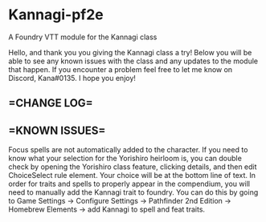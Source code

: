 # Kannagi-pf2e
A Foundry VTT module for the Kannagi class

Hello, and thank you you giving the Kannagi class a try! Below you will be able to see any known issues with the class and any updates to the module that happen. If you encounter a problem feel free to let me know on Discord, Kana#0135. I hope you enjoy!


=CHANGE LOG=
---


=KNOWN ISSUES=
---
Focus spells are not automatically added to the character. If you need to know what your selection for the Yorishiro heirloom is, you can double check by opening the Yorishiro class feature, clicking details, and then edit ChoiceSelect rule element. Your choice will be at the bottom line of text.
In order for traits and spells to properly appear in the compendium, you will need to manually add the Kannagi trait to foundry. You can do this by going to Game Settings -> Configure Settings -> Pathfinder 2nd Edition -> Homebrew Elements -> add Kannagi to spell and feat traits.
